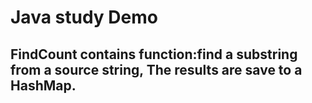 # Java study Demo

## FindCount contains function:find a substring from a source string, The results are save to a HashMap.
